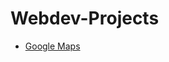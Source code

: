 # Webdev-Projects
- [Google Maps](https://rameshchandrapola.github.io/Webdev-Projects/Google_maps/index.html)


